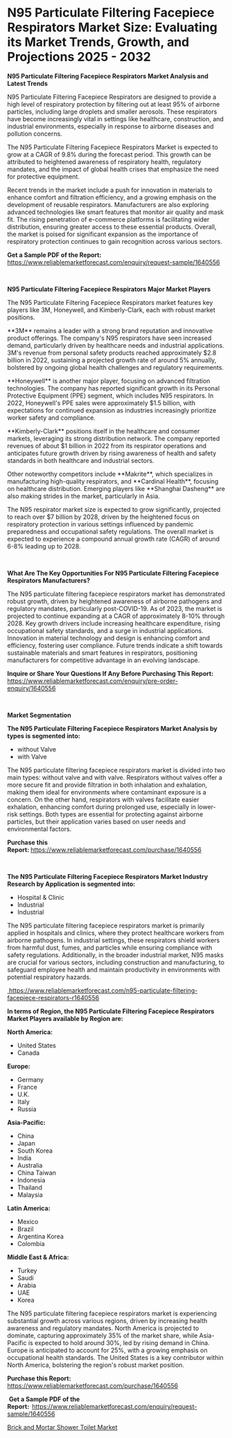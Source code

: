 <p><h1>N95 Particulate Filtering Facepiece Respirators Market Size: Evaluating its Market Trends, Growth, and Projections 2025 - 2032</h1></p><p><strong>N95 Particulate Filtering Facepiece Respirators Market Analysis and Latest Trends</strong></p>
<p><p>N95 Particulate Filtering Facepiece Respirators are designed to provide a high level of respiratory protection by filtering out at least 95% of airborne particles, including large droplets and smaller aerosols. These respirators have become increasingly vital in settings like healthcare, construction, and industrial environments, especially in response to airborne diseases and pollution concerns.</p><p>The N95 Particulate Filtering Facepiece Respirators Market is expected to grow at a CAGR of 9.8% during the forecast period. This growth can be attributed to heightened awareness of respiratory health, regulatory mandates, and the impact of global health crises that emphasize the need for protective equipment. </p><p>Recent trends in the market include a push for innovation in materials to enhance comfort and filtration efficiency, and a growing emphasis on the development of reusable respirators. Manufacturers are also exploring advanced technologies like smart features that monitor air quality and mask fit. The rising penetration of e-commerce platforms is facilitating wider distribution, ensuring greater access to these essential products. Overall, the market is poised for significant expansion as the importance of respiratory protection continues to gain recognition across various sectors.</p></p>
<p><strong>Get a Sample PDF of the Report:&nbsp;</strong> <a href="https://www.reliablemarketforecast.com/enquiry/request-sample/1640556?utm_campaign=2293&utm_medium=2&utm_source=Github&utm_content=ia&utm_term=05042025&utm_id=n95-particulate-filtering-facepiece-respirators">https://www.reliablemarketforecast.com/enquiry/request-sample/1640556</a></p>
<p>&nbsp;</p>
<p><strong>N95 Particulate Filtering Facepiece Respirators Major Market Players</strong></p>
<p><p>The N95 Particulate Filtering Facepiece Respirators market features key players like 3M, Honeywell, and Kimberly-Clark, each with robust market positions. </p><p>**3M** remains a leader with a strong brand reputation and innovative product offerings. The company's N95 respirators have seen increased demand, particularly driven by healthcare needs and industrial applications. 3M's revenue from personal safety products reached approximately $2.8 billion in 2022, sustaining a projected growth rate of around 5% annually, bolstered by ongoing global health challenges and regulatory requirements.</p><p>**Honeywell** is another major player, focusing on advanced filtration technologies. The company has reported significant growth in its Personal Protective Equipment (PPE) segment, which includes N95 respirators. In 2022, Honeywell's PPE sales were approximately $1.5 billion, with expectations for continued expansion as industries increasingly prioritize worker safety and compliance.</p><p>**Kimberly-Clark** positions itself in the healthcare and consumer markets, leveraging its strong distribution network. The company reported revenues of about $1 billion in 2022 from its respirator operations and anticipates future growth driven by rising awareness of health and safety standards in both healthcare and industrial sectors.</p><p>Other noteworthy competitors include **Makrite**, which specializes in manufacturing high-quality respirators, and **Cardinal Health**, focusing on healthcare distribution. Emerging players like **Shanghai Dasheng** are also making strides in the market, particularly in Asia.</p><p>The N95 respirator market size is expected to grow significantly, projected to reach over $7 billion by 2028, driven by the heightened focus on respiratory protection in various settings influenced by pandemic preparedness and occupational safety regulations. The overall market is expected to experience a compound annual growth rate (CAGR) of around 6-8% leading up to 2028.</p></p>
<p>&nbsp;</p>
<p><strong>What Are The Key Opportunities For N95 Particulate Filtering Facepiece Respirators Manufacturers?</strong></p>
<p><p>The N95 particulate filtering facepiece respirators market has demonstrated robust growth, driven by heightened awareness of airborne pathogens and regulatory mandates, particularly post-COVID-19. As of 2023, the market is projected to continue expanding at a CAGR of approximately 8-10% through 2028. Key growth drivers include increasing healthcare expenditure, rising occupational safety standards, and a surge in industrial applications. Innovation in material technology and design is enhancing comfort and efficiency, fostering user compliance. Future trends indicate a shift towards sustainable materials and smart features in respirators, positioning manufacturers for competitive advantage in an evolving landscape.</p></p>
<p><strong>Inquire or Share Your Questions If Any Before Purchasing This Report:</strong> <a href="https://www.reliablemarketforecast.com/enquiry/pre-order-enquiry/1640556?utm_campaign=2293&utm_medium=2&utm_source=Github&utm_content=ia&utm_term=05042025&utm_id=n95-particulate-filtering-facepiece-respirators">https://www.reliablemarketforecast.com/enquiry/pre-order-enquiry/1640556</a></p>
<p>&nbsp;</p>
<p><strong>Market Segmentation</strong></p>
<p><strong>The N95 Particulate Filtering Facepiece Respirators Market Analysis by types is segmented into:</strong></p>
<p><ul><li>without Valve</li><li>with Valve</li></ul></p>
<p><p>The N95 particulate filtering facepiece respirators market is divided into two main types: without valve and with valve. Respirators without valves offer a more secure fit and provide filtration in both inhalation and exhalation, making them ideal for environments where contaminant exposure is a concern. On the other hand, respirators with valves facilitate easier exhalation, enhancing comfort during prolonged use, especially in lower-risk settings. Both types are essential for protecting against airborne particles, but their application varies based on user needs and environmental factors.</p></p>
<p><strong>Purchase this Report:&nbsp;</strong><a href="https://www.reliablemarketforecast.com/purchase/1640556?utm_campaign=2293&utm_medium=2&utm_source=Github&utm_content=ia&utm_term=05042025&utm_id=n95-particulate-filtering-facepiece-respirators">https://www.reliablemarketforecast.com/purchase/1640556</a></p>
<p>&nbsp;</p>
<p><strong>The N95 Particulate Filtering Facepiece Respirators Market Industry Research by Application is segmented into:</strong></p>
<p><ul><li>Hospital & Clinic</li><li>Industrial</li><li>Industrial</li></ul></p>
<p><p>The N95 particulate filtering facepiece respirators market is primarily applied in hospitals and clinics, where they protect healthcare workers from airborne pathogens. In industrial settings, these respirators shield workers from harmful dust, fumes, and particles while ensuring compliance with safety regulations. Additionally, in the broader industrial market, N95 masks are crucial for various sectors, including construction and manufacturing, to safeguard employee health and maintain productivity in environments with potential respiratory hazards.</p></p>
<p><a href="https://www.reliablemarketforecast.com/n95-particulate-filtering-facepiece-respirators-r1640556?utm_campaign=2293&utm_medium=2&utm_source=Github&utm_content=ia&utm_term=05042025&utm_id=n95-particulate-filtering-facepiece-respirators">&nbsp;https://www.reliablemarketforecast.com/n95-particulate-filtering-facepiece-respirators-r1640556</a></p>
<p><strong>In terms of Region, the N95 Particulate Filtering Facepiece Respirators Market Players available by Region are:</strong></p>
<p>
    <p> <strong> North America: </strong>
        <ul>
            <li>United States</li>
            <li>Canada</li>
        </ul>
        </p> 
    <p> <strong> Europe: </strong>
        <ul>
            <li>Germany</li>
            <li>France</li>
            <li>U.K.</li>
            <li>Italy</li>
            <li>Russia</li>
        </ul>
        </p> 
    <p> <strong> Asia-Pacific: </strong>
        <ul>
            <li>China</li>
            <li>Japan</li>
            <li>South Korea</li>
            <li>India</li>
            <li>Australia</li>
            <li>China Taiwan</li>
            <li>Indonesia</li>
            <li>Thailand</li>
            <li>Malaysia</li>
        </ul>
        </p> 
    <p> <strong> Latin America: </strong>
        <ul>
            <li>Mexico</li>
            <li>Brazil</li>
            <li>Argentina Korea</li>
            <li>Colombia</li>
        </ul>
        </p> 
    <p> <strong> Middle East & Africa: </strong>
        <ul>
            <li>Turkey</li>
            <li>Saudi</li>
            <li>Arabia</li>
            <li>UAE</li>
            <li>Korea</li>
        </ul>
    </p>
    </p>
<p><p>The N95 particulate filtering facepiece respirators market is experiencing substantial growth across various regions, driven by increasing health awareness and regulatory mandates. North America is projected to dominate, capturing approximately 35% of the market share, while Asia-Pacific is expected to hold around 30%, led by rising demand in China. Europe is anticipated to account for 25%, with a growing emphasis on occupational health standards. The United States is a key contributor within North America, bolstering the region's robust market position.</p></p>
<p><strong>Purchase this Report: </strong><a href="https://www.reliablemarketforecast.com/purchase/1640556?utm_campaign=2293&utm_medium=2&utm_source=Github&utm_content=ia&utm_term=05042025&utm_id=n95-particulate-filtering-facepiece-respirators">https://www.reliablemarketforecast.com/purchase/1640556</a></p>
<p>&nbsp;<strong>Get a Sample PDF of the Report:&nbsp;&nbsp;</strong><a href="https://www.reliablemarketforecast.com/enquiry/request-sample/1640556?utm_campaign=2293&utm_medium=2&utm_source=Github&utm_content=ia&utm_term=05042025&utm_id=n95-particulate-filtering-facepiece-respirators">https://www.reliablemarketforecast.com/enquiry/request-sample/1640556</a></p>
<p><strong></strong></p>
<p><p><a href="https://github.com/gerdabatiskzv9/Market-Research-Report-List-1/blob/main/brick-and-mortar-shower-toilet-market.md?utm_campaign=2293&utm_medium=2&utm_source=Github&utm_content=ia&utm_term=05042025&utm_id=n95-particulate-filtering-facepiece-respirators">Brick and Mortar Shower Toilet Market</a></p></p>